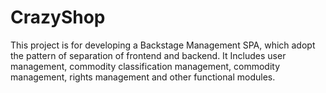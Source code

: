 # CrazyShop
This project is for developing a Backstage Management SPA, which adopt the pattern of separation of frontend and backend.  It Includes user management, commodity classification management, commodity management, rights management and other functional modules.
